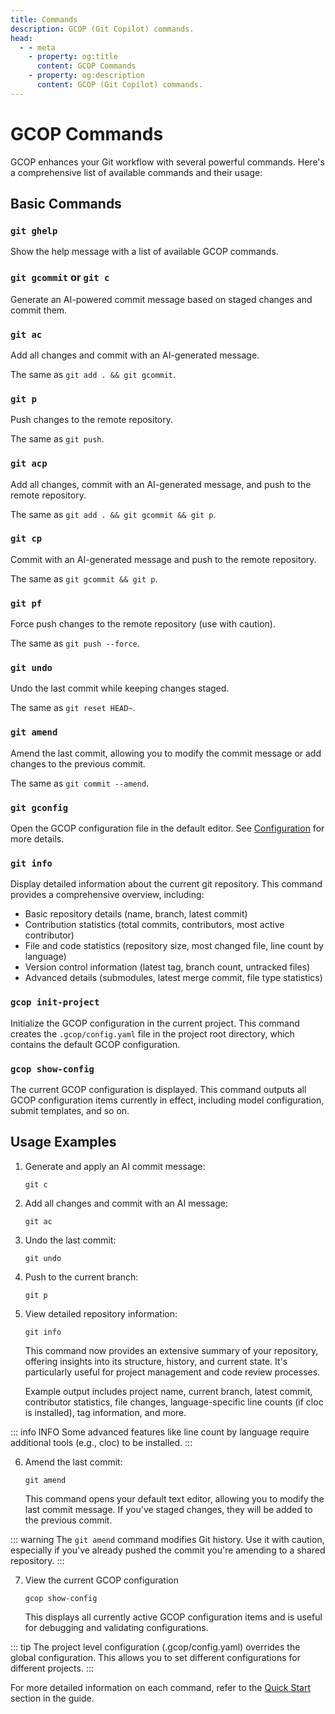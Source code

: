 ```yaml
---
title: Commands
description: GCOP (Git Copilot) commands.
head:
  - - meta
    - property: og:title
      content: GCOP Commands
    - property: og:description
      content: GCOP (Git Copilot) commands.
---
```


# GCOP Commands

GCOP enhances your Git workflow with several powerful commands. Here's a comprehensive list of available commands and their usage:

## Basic Commands

### `git ghelp`

Show the help message with a list of available GCOP commands.

### `git gcommit` or `git c`

Generate an AI-powered commit message based on staged changes and commit them.

### `git ac`

Add all changes and commit with an AI-generated message.

The same as `git add . && git gcommit`.

### `git p`

Push changes to the remote repository.

The same as `git push`.

### `git acp`

Add all changes, commit with an AI-generated message, and push to the remote repository.

The same as `git add . && git gcommit && git p`.

### `git cp`

Commit with an AI-generated message and push to the remote repository.

The same as `git gcommit && git p`.

### `git pf`

Force push changes to the remote repository (use with caution).

The same as `git push --force`.

### `git undo`

Undo the last commit while keeping changes staged.

The same as `git reset HEAD~`.

### `git amend`

Amend the last commit, allowing you to modify the commit message or add changes to the previous commit.

The same as `git commit --amend`.

### `git gconfig`

Open the GCOP configuration file in the default editor. See [Configuration](/guide/configuration) for more details.

### `git info`

Display detailed information about the current git repository. This command provides a comprehensive overview, including:

- Basic repository details (name, branch, latest commit)
- Contribution statistics (total commits, contributors, most active contributor)
- File and code statistics (repository size, most changed file, line count by language)
- Version control information (latest tag, branch count, untracked files)
- Advanced details (submodules, latest merge commit, file type statistics)

### `gcop init-project`

Initialize the GCOP configuration in the current project. This command creates the `.gcop/config.yaml` file in the project root directory, which contains the default GCOP configuration.

### `gcop show-config`

The current GCOP configuration is displayed. This command outputs all GCOP configuration items currently in effect, including model configuration, submit templates, and so on.

## Usage Examples

1. Generate and apply an AI commit message:

   ```
   git c
   ```

2. Add all changes and commit with an AI message:

   ```
   git ac
   ```

3. Undo the last commit:

   ```
   git undo
   ```

4. Push to the current branch:

   ```
   git p
   ```

5. View detailed repository information:

   ```
   git info
   ```

   This command now provides an extensive summary of your repository, offering insights into its structure, history, and current state. It's particularly useful for project management and code review processes.

   Example output includes project name, current branch, latest commit, contributor statistics, file changes, language-specific line counts (if cloc is installed), tag information, and more.

::: info INFO
Some advanced features like line count by language require additional tools (e.g., cloc) to be installed.
:::

6. Amend the last commit:

   ```
   git amend
   ```

   This command opens your default text editor, allowing you to modify the last commit message. If you've staged changes, they will be added to the previous commit.

::: warning
The `git amend` command modifies Git history. Use it with caution, especially if you've already pushed the commit you're amending to a shared repository.
:::

7. View the current GCOP configuration

   ```
   gcop show-config
   ```

   This displays all currently active GCOP configuration items and is useful for debugging and validating configurations.

::: tip
The project level configuration (.gcop/config.yaml) overrides the global configuration. This allows you to set different configurations for different projects.
:::

For more detailed information on each command, refer to the [Quick Start](/guide/quick-start.md) section in the guide.
